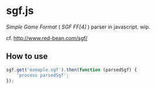 sgf.js
======

*Simple Game Format* ( *SGF FF[4]* ) parser in javascript. wip.

cf. http://www.red-bean.com/sgf/

How to use
----------

```javascript
sgf.get('exmaple.sgf').then(function (parsedSgf) {
    'process parsedSgf';
});
```
